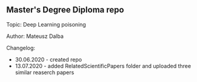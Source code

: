 <h2> <b> Master's Degree Diploma repo </b> </h2>

Topic: 
Deep Learning poisoning

Author: 
Mateusz Dalba


Changelog:
- 30.06.2020 - created repo
- 13.07.2020 - added RelatedScientificPapers folder and uploaded three similar reaserch papers 
